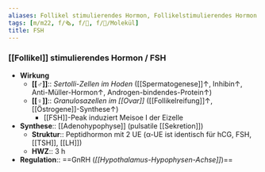 ```yaml
---
aliases: Follikel stimulierendes Hormon, Follikelstimulierendes Hormon
tags: [m/m22, f/🗞️, f/🦩, f/🧪/Molekül]
title: FSH
---
```

### [[Follikel]] stimulierendes Hormon / FSH
- **Wirkung**
	- **[[♂]]**:: *Sertolli-Zellen im Hoden* ([[Spermatogenese]]↑, Inhibin↑, Anti-Müller-Hormon↑, Androgen-bindendes-Protein↑)
	- **[[♀]]**:: *Granulosazellen im [[Ovar]]* ([[Follikelreifung]]↑, [[Östrogene]]-Synthese↑)
		- [[FSH]]-Peak induziert Meisoe I der Eizelle
- **Synthese**:: [[Adenohypophyse]] (pulsatile [[Sekretion]])
	- **Struktur**:: Peptidhormon mit 2 UE (α-UE ist identisch für hCG, FSH, [[TSH]], [[LH]])
	- **HWZ**:: 3 h
- **Regulation**:: ==GnRH (*[[Hypothalamus-Hypophysen-Achse]]*)==